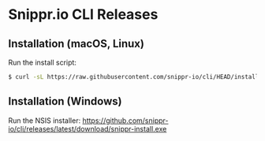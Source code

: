 # Snippr.io CLI Releases

## Installation (macOS, Linux)

Run the install script:
```bash
$ curl -sL https://raw.githubusercontent.com/snippr-io/cli/HEAD/install.sh | /bin/bash
```

## Installation (Windows)

Run the NSIS installer: https://github.com/snippr-io/cli/releases/latest/download/snippr-install.exe